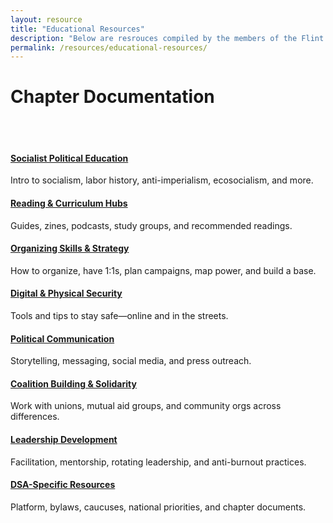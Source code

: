 ```yaml
---
layout: resource
title: "Educational Resources"
description: "Below are resrouces compiled by the members of the Flint Hills DSA to engage in education around the various topics that impact socialists. "
permalink: /resources/educational-resources/
---
```


# Chapter Documentation  

<br>
<br>
<!-- Grid of sub-sections -->
<div class="row justify-content-center align-items-start">


<!-- Socialist Political Education -->
<div class="col-sm-12 col-md-6 mb-4 text-center">
  <h4>
    <a href="{{ '/resources/political-education/' | relative_url }}">
      Socialist Political Education
    </a>
  </h4>
  <p>Intro to socialism, labor history, anti-imperialism, ecosocialism, and more.</p>
</div>
  
<!-- Reading & Curriculum Hubs -->
<div class="col-sm-12 col-md-6 mb-4 text-center">
  <h4>
    <a href="{{ '/resources/reading-curriculum/' | relative_url }}">
      Reading & Curriculum Hubs
    </a>
  </h4>
  <p>Guides, zines, podcasts, study groups, and recommended readings.</p>
</div>

<!-- Organizing Skills & Strategy -->
<div class="col-sm-12 col-md-6 mb-4 text-center">
  <h4>
    <a href="{{ '/resources/organizing-skills/' | relative_url }}">
      Organizing Skills & Strategy
    </a>
  </h4>
  <p>How to organize, have 1:1s, plan campaigns, map power, and build a base.</p>
</div>

<!-- Digital & Physical Security -->
<div class="col-sm-12 col-md-6 mb-4 text-center">
  <h4>
    <a href="{{ '/resources/security/' | relative_url }}">
      Digital & Physical Security
    </a>
  </h4>
  <p>Tools and tips to stay safe—online and in the streets.</p>
</div>

<!-- Political Communication -->
<div class="col-sm-12 col-md-6 mb-4 text-center">
  <h4>
    <a href="{{ '/resources/political-communication/' | relative_url }}">
      Political Communication
    </a>
  </h4>
  <p>Storytelling, messaging, social media, and press outreach.</p>
</div>

<!-- Coalition Building & Solidarity -->
<div class="col-sm-12 col-md-6 mb-4 text-center">
  <h4>
    <a href="{{ '/resources/coalition-building/' | relative_url }}">
      Coalition Building & Solidarity
    </a>
  </h4>
  <p>Work with unions, mutual aid groups, and community orgs across differences.</p>
</div>

<!-- Leadership Development -->
<div class="col-sm-12 col-md-6 mb-4 text-center">
  <h4>
    <a href="{{ '/resources/leadership-development/' | relative_url }}">
      Leadership Development
    </a>
  </h4>
  <p>Facilitation, mentorship, rotating leadership, and anti-burnout practices.</p>
</div>

  
<!-- DSA-Specific Resources -->
<div class="col-sm-12 col-md-6 mb-4 text-center">
  <h4>
    <a href="{{ '/resources/dsa-resources/' | relative_url }}">
      DSA-Specific Resources
    </a>
  </h4>
  <p>Platform, bylaws, caucuses, national priorities, and chapter documents.</p>
</div>

</div>

